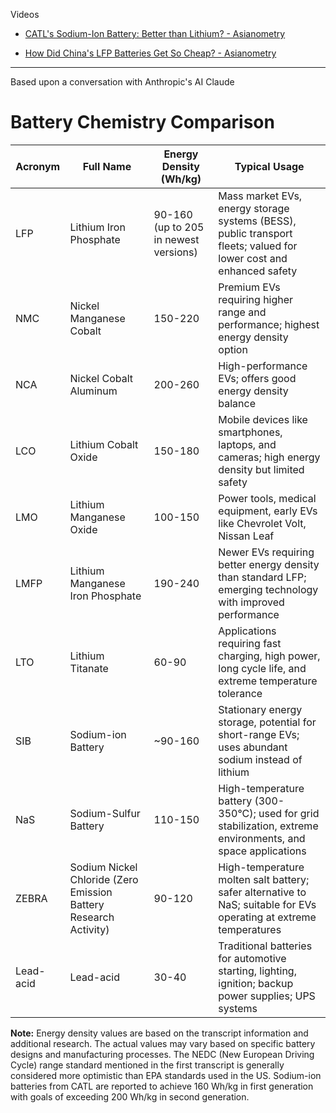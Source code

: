 Videos

* [CATL's Sodium-Ion Battery: Better than Lithium? - Asianometry](https://youtu.be/TVrlbMrEcCY?si=jM0Z0WjhhmP_zAno)
  
* [How Did China's LFP Batteries Get So Cheap? - Asianometry](https://youtu.be/iT72tMMBxVg?si=-Gp7o5d4V2I-qqkf)

- - - -
Based upon a conversation with Anthropic's AI Claude

# Battery Chemistry Comparison

| Acronym | Full Name | Energy Density (Wh/kg) | Typical Usage |
|---------|-----------|------------------------|---------------|
| LFP | Lithium Iron Phosphate | 90-160 (up to 205 in newest versions) | Mass market EVs, energy storage systems (BESS), public transport fleets; valued for lower cost and enhanced safety |
| NMC | Nickel Manganese Cobalt | 150-220 | Premium EVs requiring higher range and performance; highest energy density option |
| NCA | Nickel Cobalt Aluminum | 200-260 | High-performance EVs; offers good energy density balance |
| LCO | Lithium Cobalt Oxide | 150-180 | Mobile devices like smartphones, laptops, and cameras; high energy density but limited safety |
| LMO | Lithium Manganese Oxide | 100-150 | Power tools, medical equipment, early EVs like Chevrolet Volt, Nissan Leaf |
| LMFP | Lithium Manganese Iron Phosphate | 190-240 | Newer EVs requiring better energy density than standard LFP; emerging technology with improved performance |
| LTO | Lithium Titanate | 60-90 | Applications requiring fast charging, high power, long cycle life, and extreme temperature tolerance |
| SIB | Sodium-ion Battery | ~90-160 | Stationary energy storage, potential for short-range EVs; uses abundant sodium instead of lithium |
| NaS | Sodium-Sulfur Battery | 110-150 | High-temperature battery (300-350°C); used for grid stabilization, extreme environments, and space applications |
| ZEBRA | Sodium Nickel Chloride (Zero Emission Battery Research Activity) | 90-120 | High-temperature molten salt battery; safer alternative to NaS; suitable for EVs operating at extreme temperatures |
| Lead-acid | Lead-acid | 30-40 | Traditional batteries for automotive starting, lighting, ignition; backup power supplies; UPS systems |

**Note:** Energy density values are based on the transcript information and additional research. The actual values may vary based on specific battery designs and manufacturing processes. The NEDC (New European Driving Cycle) range standard mentioned in the first transcript is generally considered more optimistic than EPA standards used in the US. Sodium-ion batteries from CATL are reported to achieve 160 Wh/kg in first generation with goals of exceeding 200 Wh/kg in second generation.
